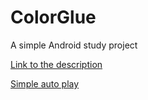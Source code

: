 # ColorGlue
A simple Android study project

[Link to the description](http://d-inter.ru/private/Vlad/android/2019_ColGliue.html)

[Simple auto play](https://github.com/ronzil/2048-AI)
